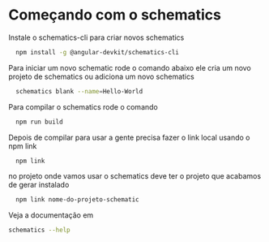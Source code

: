 # Começando com o schematics

Instale o schematics-cli para criar novos schematics

```bash
  npm install -g @angular-devkit/schematics-cli
```

Para iniciar um novo schematic rode o comando abaixo ele cria um novo projeto de schematics ou adiciona um novo schematics
```bash
  schematics blank --name=Hello-World
```

Para compilar o schematics rode o comando
```bash
  npm run build
```

Depois de compilar para usar a gente precisa fazer o link local usando o npm link
```bash
  npm link
```

no projeto onde vamos usar o schematics deve ter o projeto que acabamos de gerar instalado
```bash
  npm link nome-do-projeto-schematic
```

Veja a documentação em
```bash
schematics --help
```
